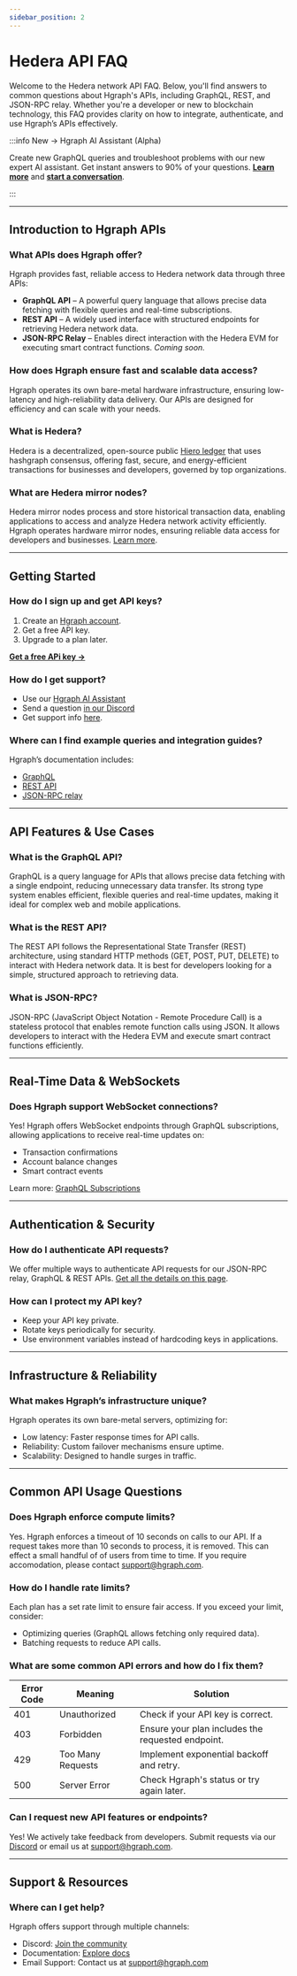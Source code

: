 ```yaml
---
sidebar_position: 2
---
```


# Hedera API FAQ

Welcome to the Hedera network API FAQ. Below, you'll find answers to common questions about Hgraph's APIs, including GraphQL, REST, and JSON-RPC relay. Whether you're a developer or new to blockchain technology, this FAQ provides clarity on how to integrate, authenticate, and use Hgraph’s APIs effectively.

:::info New → Hgraph AI Assistant (Alpha)

Create new GraphQL queries and troubleshoot problems with our new expert AI assistant. Get instant answers to 90% of your questions. **[Learn more](/graphql-assistant)** and **[start a conversation](https://hgraph.com/assistant)**.

:::

---

## Introduction to Hgraph APIs

### What APIs does Hgraph offer?
Hgraph provides fast, reliable access to Hedera network data through three APIs:
- **GraphQL API** – A powerful query language that allows precise data fetching with flexible queries and real-time subscriptions.
- **REST API** – A widely used interface with structured endpoints for retrieving Hedera network data.
- **JSON-RPC Relay** – Enables direct interaction with the Hedera EVM for executing smart contract functions. *Coming soon.*

### How does Hgraph ensure fast and scalable data access?
Hgraph operates its own bare-metal hardware infrastructure, ensuring low-latency and high-reliability data delivery. Our APIs are designed for efficiency and can scale with your needs.

### What is Hedera?
Hedera is a decentralized, open-source public [Hiero ledger](https://github.com/hiero-ledger) that uses hashgraph consensus, offering fast, secure, and energy-efficient transactions for businesses and developers, governed by top organizations.

### What are Hedera mirror nodes?
Hedera mirror nodes process and store historical transaction data, enabling applications to access and analyze Hedera network activity efficiently. Hgraph operates hardware mirror nodes, ensuring reliable data access for developers and businesses. [Learn more](https://www.hgraph.com/blog/hedera-mirror-node).

---

## Getting Started

### How do I sign up and get API keys?
1. Create an [Hgraph account](https://dashboard.hgraph.com).
2. Get a free API key.
3. Upgrade to a plan later.

**[Get a free APi key →](https://dashboard.hgraph.com)**

### How do I get support?
- Use our [Hgraph AI Assistant](/graphql-assistant)
- Send a question [in our Discord](https://discord.gg/dwxpRHHVWX)
- Get support info [here](/support).

### Where can I find example queries and integration guides?
Hgraph’s documentation includes:
- [GraphQL](/category/graphql-api)
- [REST API](/category/rest-api)
- [JSON-RPC relay](/category/json-rpc)

---

## API Features & Use Cases

### What is the GraphQL API?
GraphQL is a query language for APIs that allows precise data fetching with a single endpoint, reducing unnecessary data transfer. Its strong type system enables efficient, flexible queries and real-time updates, making it ideal for complex web and mobile applications.

### What is the REST API?
The REST API follows the Representational State Transfer (REST) architecture, using standard HTTP methods (GET, POST, PUT, DELETE) to interact with Hedera network data. It is best for developers looking for a simple, structured approach to retrieving data.

### What is JSON-RPC?
JSON-RPC (JavaScript Object Notation - Remote Procedure Call) is a stateless protocol that enables remote function calls using JSON. It allows developers to interact with the Hedera EVM and execute smart contract functions efficiently.

---

## Real-Time Data & WebSockets

### Does Hgraph support WebSocket connections?
Yes! Hgraph offers WebSocket endpoints through GraphQL subscriptions, allowing applications to receive real-time updates on:
- Transaction confirmations
- Account balance changes
- Smart contract events

Learn more: [GraphQL Subscriptions](/graphql-api/subscriptions)

---

## Authentication & Security

### How do I authenticate API requests?
We offer multiple ways to authenticate API requests for our JSON-RPC relay, GraphQL & REST APIs. [Get all the details on this page](/hgraph-sdk/endpoints-authorization).

### How can I protect my API key?
- Keep your API key private.
- Rotate keys periodically for security.
- Use environment variables instead of hardcoding keys in applications.

---

## Infrastructure & Reliability

### What makes Hgraph’s infrastructure unique?
Hgraph operates its own bare-metal servers, optimizing for:
- Low latency: Faster response times for API calls.
- Reliability: Custom failover mechanisms ensure uptime.
- Scalability: Designed to handle surges in traffic.

---

## Common API Usage Questions

### Does Hgraph enforce compute limits?
Yes. Hgraph enforces a timeout of 10 seconds on calls to our API. If a request takes more than 10 seconds to process, it is removed. This can effect a small handful of of users from time to time. If you require accomodation, please contact support@hgraph.com.

### How do I handle rate limits?
Each plan has a set rate limit to ensure fair access. If you exceed your limit, consider:
- Optimizing queries (GraphQL allows fetching only required data).
- Batching requests to reduce API calls.

### What are some common API errors and how do I fix them?
| Error Code | Meaning | Solution |
|------------|---------|-----------|
| 401 | Unauthorized | Check if your API key is correct. |
| 403 | Forbidden | Ensure your plan includes the requested endpoint. |
| 429 | Too Many Requests | Implement exponential backoff and retry. |
| 500 | Server Error | Check Hgraph's status or try again later. |

### Can I request new API features or endpoints?
Yes! We actively take feedback from developers. Submit requests via our [Discord](https://discord.gg/dwxpRHHVWX) or email us at support@hgraph.com.

---

## Support & Resources

### Where can I get help?
Hgraph offers support through multiple channels:
- Discord: [Join the community](https://discord.gg/dwxpRHHVWX)
- Documentation: [Explore docs](https://docs.hgraph.com/)
- Email Support: Contact us at support@hgraph.com